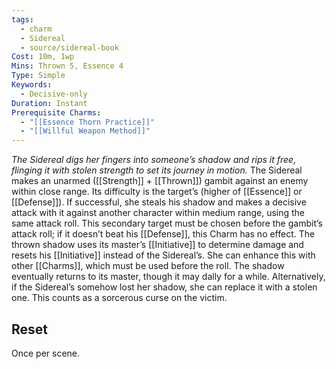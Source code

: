 ```yaml
---
tags:
  - charm
  - Sidereal
  - source/sidereal-book
Cost: 10m, 1wp
Mins: Thrown 5, Essence 4
Type: Simple
Keywords:
  - Decisive-only
Duration: Instant
Prerequisite Charms:
  - "[[Essence Thorn Practice]]"
  - "[[Willful Weapon Method]]"
---
```

*The Sidereal digs her fingers into someone’s shadow and rips it free, flinging it with stolen strength to set its journey in motion.*
The Sidereal makes an unarmed ([[Strength]] + [[Thrown]]) gambit against an enemy within close range. Its difficulty is the target’s (higher of [[Essence]] or [[Defense]]). If successful, she steals his shadow and makes a decisive attack with it against another character within medium range, using the same attack roll. This secondary target must be chosen before the gambit’s attack roll; if it doesn’t beat his [[Defense]], this Charm has no effect. The thrown shadow uses its master’s [[Initiative]] to determine damage and resets his [[Initiative]] instead of the Sidereal’s. She can enhance this with other [[Charms]], which must be used before the roll. The shadow eventually returns to its master, though it may dally for a while. Alternatively, if the Sidereal’s somehow lost her shadow, she can replace it with a stolen one. This counts as a sorcerous curse on the victim. 
## Reset
Once per scene.